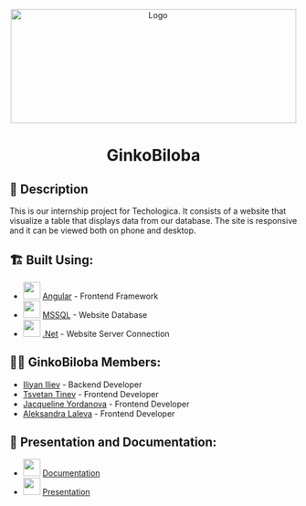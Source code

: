 <p align="center">
  <a href="https://github.com/idiliev18/Technologica-internship" rel="noopener">
    <img src="..\design\biglogo.png" alt="Logo" width="500" height="200">
  </a>
</p>

<h1 align="center">GinkoBiloba</h1>

## 📖 Description <a name="description"></a>
This is our internship project for Techologica. It consists of a website that visualize a table that displays data from our database. The site is responsive and it can be viewed both on phone and desktop.

## 🏗️ Built Using: <a name="built_using"></a>
- <img src = "https://cdn.iconscout.com/icon/free/png-512/angular-226066.png" width = "30"> [Angular](https://angular.io/) - Frontend Framework
- <img src = "https://e7.pngegg.com/pngimages/170/924/png-clipart-microsoft-sql-server-microsoft-azure-sql-database-microsoft-text-logo-thumbnail.png" width = "30"> [MSSQL](https://www.microsoft.com/en-us/sql-server/sql-server-2019) - Website Database
- <img src = "https://cdn.iconscout.com/icon/free/png-512/microsoft-dot-net-1-1175179.png" width = "30"> [.Net](https://dotnet.microsoft.com/) - Website Server Connection

## 👨‍💻 GinkoBiloba Members: <a name="authors"></a>
- [Iliyan Iliev](https://github.com/idiliev18) - Backend Developer
- [Tsvetan Tinev](https://github.com/TATinev18) - Frontend Developer
- [Jacqueline Yordanova](https://github.com/zoyordanova18) - Frontend Developer
- [Aleksandra Laleva](https://github.com/ADLaleva18/) - Frontend Developer

## 📄 Presentation and Documentation: <a name="documentation"></a>
* <img src="https://upload.wikimedia.org/wikipedia/commons/thumb/8/8d/Microsoft_Word_2013-2019_logo.svg/782px-Microsoft_Word_2013-2019_logo.svg.png" width = "30"> [Documentation](https://github.com/idiliev18/Technologica-internship/blob/bcc5eee6ec279a5c9b7376f31c8c8d9df125a389/Presentation%20and%20Documentation/GinkoBiloba%20dc.docx)
* <img src = "https://upload.wikimedia.org/wikipedia/commons/thumb/1/16/Microsoft_PowerPoint_2013-2019_logo.svg/1200px-Microsoft_PowerPoint_2013-2019_logo.svg.png" width = "30"> [Presentation](https://codingburgas-my.sharepoint.com/:p:/r/personal/tatinev18_codingburgas_bg/_layouts/15/Doc.aspx?sourcedoc=%7BF768FC2A-F1B2-4F92-B5AA-B490F7393667%7D&file=Technologica%20presentation.pptx&action=edit&mobileredirect=true)

